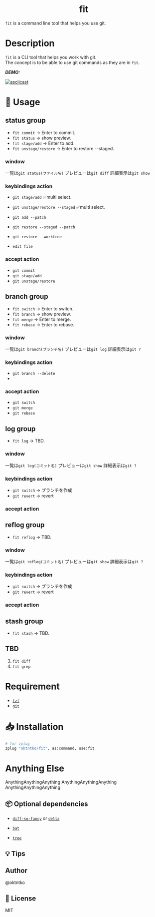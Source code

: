 <h1 align="center">fit</h1>

`fit` is a command line tool that helps you use git.  

# Description

`fit` is a CLI tool that helps you work with git.  
The concept is to be able to use git commands as they are in `fit`.  

**_DEMO:_**

<script id="asciicast-gckUiq3HaLLM2dwmwkAuDLBdY" src="https://asciinema.org/a/gckUiq3HaLLM2dwmwkAuDLBdY.js" async></script>

[![asciicast](https://asciinema.org/a/gckUiq3HaLLM2dwmwkAuDLBdY.svg)](https://asciinema.org/a/gckUiq3HaLLM2dwmwkAuDLBdY)

# 📝 Usage

## status group
  - `fit commit` -> Enter to commit.
  - `fit status` -> show preview.
  - `fit stage/add` -> Enter to add.
  - `fit unstage/restore` -> Enter to restore --staged.

### window
  一覧は`git status(ファイル名)` 
  プレビューは`git diff`
  詳細表示は`git show`
  
### keybindings action
  - `git stage/add` ✅multi select.
  - `git unstage/restore --staged` ✅multi select.
  - `git add --patch`
  - `git restore --staged --patch`
  - `git restore --worktree `

  - `edit file`

### accept action
  - `git commit`
  - `git stage/add`
  - `git unstage/restore`

## branch group
  - `fit switch` -> Enter to switch.
  - `fit branch` -> show preview.
  - `fit merge` -> Enter to merge.
  - `fit rebase` -> Enter to rebase.

### window
  一覧は`git branch(ブランチ名)` 
  プレビューは`git log`
  詳細表示は`git ?`

### keybindings action
  - `git branch --delete`
  - 

### accept action
  - `git switch`
  - `git merge`
  - `git rebase`

## log group
  - `fit log` -> TBD.

### window
  一覧は`git log(コミット名)` 
  プレビューは`git show`
  詳細表示は`git ?`

### keybindings action
  - `git switch` -> ブランチを作成
  - `git revert` -> revert

### accept action

## reflog group
  - `fit reflog` -> TBD.

### window
  一覧は`git reflog(コミット名)` 
  プレビューは`git show`
  詳細表示は`git ?`

### keybindings action
  - `git switch` -> ブランチを作成
  - `git revert` -> revert

### accept action

## stash group
  - `fit stash` -> TBD.

## TBD
3. `fit diff`
4. `fit grep`

# Requirement

- [`fzf`](https://github.com/junegunn/fzf)
- [`git`](https://git-scm.com/)

# 📥 Installation

```zsh
# for zplug
zplug "oktntko/fit", as:command, use:fit
```

# Anything Else

AnythingAnythingAnything
AnythingAnythingAnything
AnythingAnythingAnything

## 📦 Optional dependencies

- [`diff-so-fancy`](https://github.com/so-fancy/diff-so-fancy) or [`delta`](https://github.com/dandavison/delta)

- [`bat`](https://github.com/sharkdp/bat.git)

- [`tree`](https://github.com/nodakai/tree-command)

## 💡 Tips

## Author

@oktntko

## 📃 License

MIT
